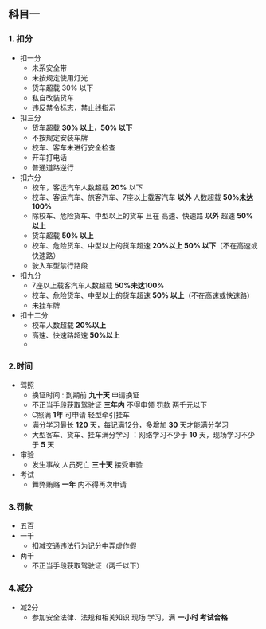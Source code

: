 ## 科目一
### 1. 扣分
- 扣一分
	- 未系安全带
	- 未按规定使用灯光
	- 货车超载 30% 以下
	- 私自改装货车
	- 违反禁令标志，禁止线指示
- 扣三分
	- 货车超载 **30% 以上，50% 以下**
	- 不按规定安装车牌
	- 校车、客车未进行安全检查
	- 开车打电话
	- 普通道路逆行
- 扣六分
	- 校车，客运汽车人数超载 **20%** 以下
	- 校车、客运汽车、旅客汽车、7座以上载客汽车 **以外** 人数超载 **50%未达100%**
	- 除校车、危险货车、中型以上的货车 且在 高速、快速路 **以外** 超速 **50%以上**
	- 货车超载 **50% 以上**
	- 校车、危险货车、中型以上的货车超速 **20%以上 50% 以下**（不在高速或快速路）
	- 驶入车型禁行路段
- 扣九分
	- 7座以上载客汽车人数超载 **50%未达100%**
	- 校车、危险货车、中型以上的货车超速 **50% 以上**（不在高速或快速路）
	- 未挂车牌
- 扣十二分
	- 校车人数超载 **20%以上**
	- 高速、快速路超速 **50%以上**
	- 


### 2.时间
- 驾照
	- 换证时间 : 到期前 **九十天** 申请换证
	- 不正当手段获取驾驶证 **三年内** 不得申领 罚款 两千元以下
	- C照满 **1年** 可申请 轻型牵引挂车
	- 满分学习最长 **120** 天，每记满12分，多增加 **30** 天才能满分学习
	- 大型客车、货车、挂车满分学习 ：网络学习不少于 **10** 天，现场学习不少于 **5** 天
- 审验
	- 发生事故 人员死亡  **三十天** 接受审验
- 考试
	- 舞弊贿赂 **一年** 内不得再次申请

### 3.罚款
- 五百
- 一千
	- 扣减交通违法行为记分中弄虚作假
- 两千
	- 不正当手段获取驾驶证（两千以下）

### 4.减分
- 减2分
	- 参加安全法律、法规和相关知识 现场 学习，满 **一小时 考试合格**